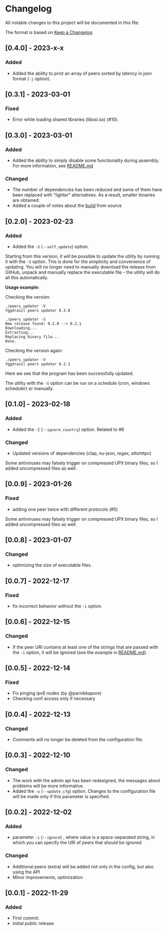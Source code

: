 # Changelog

All notable changes to this project will be documented in this file.

The format is based on [Keep a Changelog](http://keepachangelog.com/en/1.0.0/).
<!-- and this project adheres to [Semantic Versioning](http://semver.org/spec/v2.0.0.html).-->

<!-- Use this as a template
## [X.Y.Z] - YYYY-MM-DD
### Added
- for new features.

### Changed
- for changes in existing functionality.

### Deprecated
- for soon-to-be removed features.

### Removed
- for now removed features.

### Fixed
- for any bug fixes.

### Security
- in case of vulnerabilities.
-->

## [0.4.0] - 2023-x-x

### Added

- Added the ability to print an array of peers sorted by latency in json format (`-j` option).

## [0.3.1] - 2023-03-01

### Fixed

- Error while loading shared libraries (libssl.so) (#10).

## [0.3.0] - 2023-03-01

### Added

- Added the ability to simply disable some functionality during assembly. For more information, see [README.md](README.md#build-from-source) 

### Changed

- The number of dependencies has been reduced and some of them have been replaced with "lighter" alternatives. As a result, smaller binaries are obtained.
- Added a couple of notes about the [build](README.md#build-from-source) from source

## [0.2.0] - 2023-02-23

### Added

- Added the `-S` (`--self_update`) option. 

Starting from this version, it will be possible to update the utility by running it with the `-S` option. This is done for the simplicity and convenience of updating. You will no longer need to manually download the release from GitHub, unpack and manually replace the executable file - the utility will do all this automatically.

**Usage example:**

Checking the version:
```
./peers_updater -V
Yggdrasil peers updater 0.2.0
```
```
./peers_updater -S
New release found: 0.2.0 --> 0.2.1
Downloading...
Extracting...
Replacing binary file...
Done.
```
Checking the version again:
```
./peers_updater -V
Yggdrasil peers updater 0.2.1
```
Here we see that the program has been successfully updated.

The utility with the `-S` option can be run on a schedule (cron, windows scheduler) or manually.

## [0.1.0] - 2023-02-18

### Added

- Added the `-I` (`--ignore_country`) option. Related to #6

### Changed

- Updated versions of dependencies (clap, nu-json, regex, attohttpc)

Some antiviruses may falsely trigger on compressed UPX binary files, so I added uncompressed files as well.

## [0.0.9] - 2023-01-26

### Fixed

- adding one peer twice with different protocols (#5)

Some antiviruses may falsely trigger on compressed UPX binary files, so I added uncompressed files as well.

## [0.0.8] - 2023-01-07

### Changed

- optimizing the size of executable files.

## [0.0.7] - 2022-12-17

### Fixed

- fix incorrect behavior without the `-i` option.

## [0.0.6] - 2022-12-15

### Changed

- If the peer URI contains at least one of the strings that are passed with the `-i` option, it will be ignored (see the example in [README.md](README.md)).

## [0.0.5] - 2022-12-14

### Fixed

- Fix pinging ipv6 nodes (by @parnikkapore)
- Checking conf access only if necessary

## [0.0.4] - 2022-12-13

### Changed

- Comments will no longer be deleted from the configuration file.

## [0.0.3] - 2022-12-10

### Changed

- The work with the admin api has been redesigned, the messages about problems will be more informative.
- Added the `-u` (`--update_cfg`) option. Changes to the configuration file will be made only if this parameter is specified.

## [0.0.2] - 2022-12-02

### Added

- parameter `-i` (`--ignore`) , where value is a space-separated string, in which you can specify the URI of peers that should be ignored

### Changed

- Additional peers (extra) will be added not only in the config, but also using the API
- Minor improvements, optimization

## [0.0.1] - 2022-11-29

### Added

- First commit.
- Initial public release.
